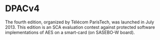 # DPACv4
The fourth edition, organized by Télécom ParisTech, was launched in July 2013. This edition is an SCA evaluation contest against protected software implementations of AES on a smart-card (on SASEBO-W board).
